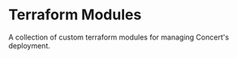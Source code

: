 Terraform Modules
=================

A collection of custom terraform modules for managing Concert's deployment.
